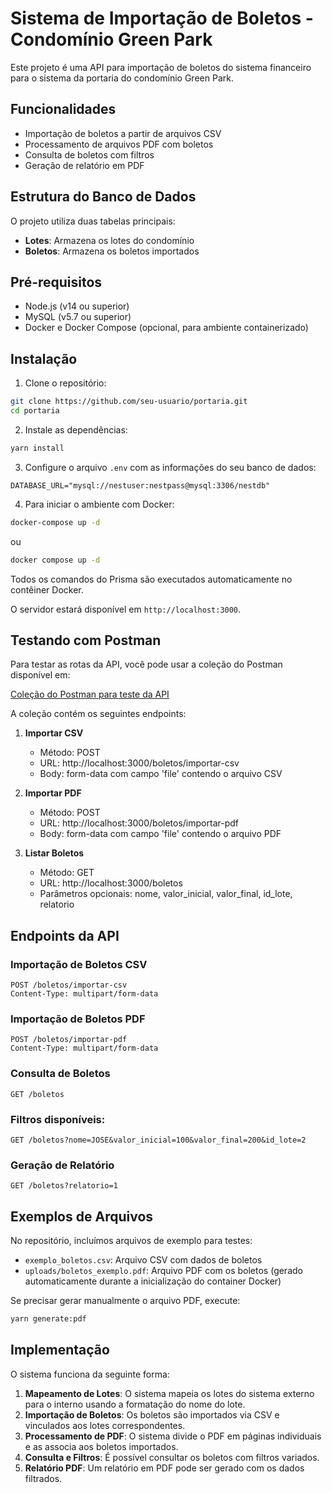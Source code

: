 # Sistema de Importação de Boletos - Condomínio Green Park

Este projeto é uma API para importação de boletos do sistema financeiro para o sistema da portaria do condomínio Green Park.

## Funcionalidades

- Importação de boletos a partir de arquivos CSV
- Processamento de arquivos PDF com boletos
- Consulta de boletos com filtros
- Geração de relatório em PDF

## Estrutura do Banco de Dados

O projeto utiliza duas tabelas principais:

- **Lotes**: Armazena os lotes do condomínio
- **Boletos**: Armazena os boletos importados

## Pré-requisitos

- Node.js (v14 ou superior)
- MySQL (v5.7 ou superior)
- Docker e Docker Compose (opcional, para ambiente containerizado)

## Instalação

1. Clone o repositório:
```bash
git clone https://github.com/seu-usuario/portaria.git
cd portaria
```

2. Instale as dependências:
```bash
yarn install
```

3. Configure o arquivo `.env` com as informações do seu banco de dados:
```
DATABASE_URL="mysql://nestuser:nestpass@mysql:3306/nestdb"
```

4. Para iniciar o ambiente com Docker:
```bash
docker-compose up -d
```
ou
```bash
docker compose up -d
```

Todos os comandos do Prisma são executados automaticamente no contêiner Docker.

O servidor estará disponível em `http://localhost:3000`.

## Testando com Postman

Para testar as rotas da API, você pode usar a coleção do Postman disponível em:

[Coleção do Postman para teste da API](https://www.postman.com/claytonlopes/workspace/portaria/collection/8471619-f8da4746-b701-4b6f-af00-c0ec2420fddc?action=share&creator=8471619)

A coleção contém os seguintes endpoints:

1. **Importar CSV**
   - Método: POST
   - URL: http://localhost:3000/boletos/importar-csv
   - Body: form-data com campo 'file' contendo o arquivo CSV

2. **Importar PDF**
   - Método: POST
   - URL: http://localhost:3000/boletos/importar-pdf
   - Body: form-data com campo 'file' contendo o arquivo PDF

3. **Listar Boletos**
   - Método: GET
   - URL: http://localhost:3000/boletos
   - Parâmetros opcionais: nome, valor_inicial, valor_final, id_lote, relatorio

## Endpoints da API

### Importação de Boletos CSV
```
POST /boletos/importar-csv
Content-Type: multipart/form-data
```

### Importação de Boletos PDF
```
POST /boletos/importar-pdf
Content-Type: multipart/form-data
```

### Consulta de Boletos
```
GET /boletos
```

### Filtros disponíveis:
```
GET /boletos?nome=JOSE&valor_inicial=100&valor_final=200&id_lote=2
```

### Geração de Relatório
```
GET /boletos?relatorio=1
```

## Exemplos de Arquivos

No repositório, incluímos arquivos de exemplo para testes:

- `exemplo_boletos.csv`: Arquivo CSV com dados de boletos
- `uploads/boletos_exemplo.pdf`: Arquivo PDF com os boletos (gerado automaticamente durante a inicialização do container Docker)

Se precisar gerar manualmente o arquivo PDF, execute:
```bash
yarn generate:pdf
```

## Implementação

O sistema funciona da seguinte forma:

1. **Mapeamento de Lotes**: O sistema mapeia os lotes do sistema externo para o interno usando a formatação do nome do lote.
2. **Importação de Boletos**: Os boletos são importados via CSV e vinculados aos lotes correspondentes.
3. **Processamento de PDF**: O sistema divide o PDF em páginas individuais e as associa aos boletos importados.
4. **Consulta e Filtros**: É possível consultar os boletos com filtros variados.
5. **Relatório PDF**: Um relatório em PDF pode ser gerado com os dados filtrados.